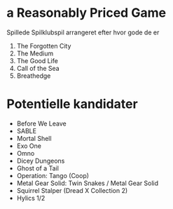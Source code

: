 # a Reasonably Priced Game

Spillede Spilklubspil arrangeret efter hvor gode de er

1. The Forgotten City
2. The Medium
3. The Good Life
4. Call of the Sea
5. Breathedge


# Potentielle kandidater
- Before We Leave
- SABLE
- Mortal Shell
- Exo One
- Omno
- Dicey Dungeons
- Ghost of a Tail
- Operation: Tango (Coop)
- Metal Gear Solid: Twin Snakes / Metal Gear Solid
- Squirrel Stalper (Dread X Collection 2)
- Hylics 1/2
